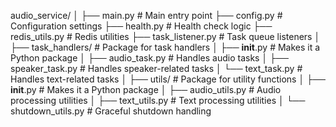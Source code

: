 audio_service/
│
├── main.py                      # Main entry point
├── config.py                    # Configuration settings
├── health.py                    # Health check logic
├── redis_utils.py               # Redis utilities
├── task_listener.py             # Task queue listeners
│
├── task_handlers/               # Package for task handlers
│   ├── __init__.py              # Makes it a Python package
│   ├── audio_task.py            # Handles audio tasks
│   ├── speaker_task.py          # Handles speaker-related tasks
│   └── text_task.py             # Handles text-related tasks
│
├── utils/                       # Package for utility functions
│   ├── __init__.py              # Makes it a Python package
│   ├── audio_utils.py           # Audio processing utilities
│   ├── text_utils.py            # Text processing utilities
│   └── shutdown_utils.py        # Graceful shutdown handling
